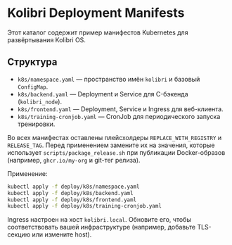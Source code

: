 # Kolibri Deployment Manifests

Этот каталог содержит пример манифестов Kubernetes для развёртывания Kolibri OS.

## Структура

- `k8s/namespace.yaml` — пространство имён `kolibri` и базовый `ConfigMap`.
- `k8s/backend.yaml` — Deployment и Service для C-бэкенда (`kolibri_node`).
- `k8s/frontend.yaml` — Deployment, Service и Ingress для веб-клиента.
- `k8s/training-cronjob.yaml` — CronJob для периодического запуска тренировки.

Во всех манифестах оставлены плейсхолдеры `REPLACE_WITH_REGISTRY` и `RELEASE_TAG`.
Перед применением замените их на значения, которые использует `scripts/package_release.sh`
при публикации Docker-образов (например, `ghcr.io/my-org` и git-тег релиза).

Применение:

```bash
kubectl apply -f deploy/k8s/namespace.yaml
kubectl apply -f deploy/k8s/backend.yaml
kubectl apply -f deploy/k8s/frontend.yaml
kubectl apply -f deploy/k8s/training-cronjob.yaml
```

Ingress настроен на хост `kolibri.local`. Обновите его, чтобы соответствовать вашей
инфраструктуре (например, добавьте TLS-секцию или измените host).
